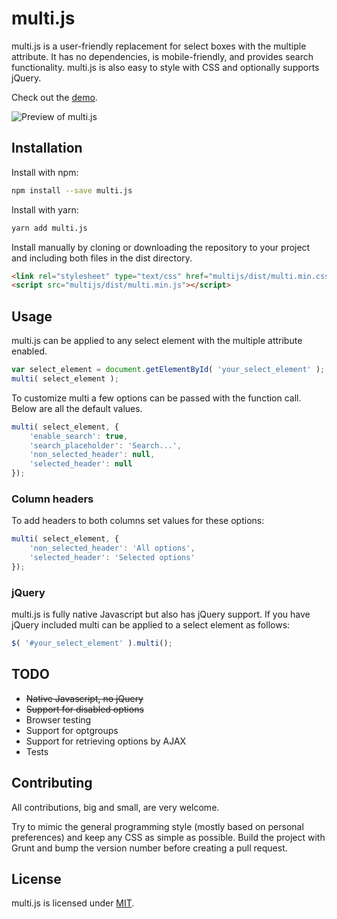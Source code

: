 multi.js
=======

multi.js is a user-friendly replacement for select boxes with the multiple attribute. It has no dependencies, is mobile-friendly, and provides search functionality. multi.js is also easy to style with CSS and optionally supports jQuery.

Check out the [demo](http://fabianlindfors.se/multijs/).

![Preview of multi.js](http://fabianlindfors.se/multijs/images/preview.png)

Installation
-----
Install with npm:

```bash
npm install --save multi.js
```

Install with yarn:

```bash
yarn add multi.js
```

Install manually by cloning or downloading the repository to your project and including both files in the dist directory.

```html
<link rel="stylesheet" type="text/css" href="multijs/dist/multi.min.css">
<script src="multijs/dist/multi.min.js"></script>
```

Usage
-----
multi.js can be applied to any select element with the multiple attribute enabled.

```javascript
var select_element = document.getElementById( 'your_select_element' );
multi( select_element );
```


To customize multi a few options can be passed with the function call. Below are all the default values.

```javascript
multi( select_element, {
    'enable_search': true,
    'search_placeholder': 'Search...',
    'non_selected_header': null,
    'selected_header': null
});
```

### Column headers

To add headers to both columns set values for these options:

```javascript
multi( select_element, {
    'non_selected_header': 'All options',
    'selected_header': 'Selected options'
});
```

### jQuery

multi.js is fully native Javascript but also has jQuery support. If you have jQuery included multi can be applied to a select element as follows:

```javascript
$( '#your_select_element' ).multi();
```

TODO
-----
* ~~Native Javascript, no jQuery~~
* ~~Support for disabled options~~
* Browser testing
* Support for optgroups
* Support for retrieving options by AJAX
* Tests

Contributing
-----
All contributions, big and small, are very welcome.

Try to mimic the general programming style (mostly based on personal preferences) and keep any CSS as simple as possible. Build the project with Grunt and bump the version number before creating a pull request.

License
-----
multi.js is licensed under [MIT](https://github.com/Fabianlindfors/multi.js/blob/master/LICENSE).
